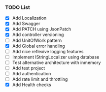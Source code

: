 ### TODO List

- [x] Add Localization
- [x] Add Swagger
- [x] Add PATCH using JsonPatch
- [x] Add controller versioning
- [ ] Add UnitOfWork pattern
- [x] Add Global error handling
- [ ] Add nice reflexive logging features
- [ ] Implement IStringLocalizer using database 
- [ ] Test alternative architecture with inmemory
- [ ] Add test project
- [ ] Add authentication
- [ ] Add rate limit and throttling
- [x] Add Health checks